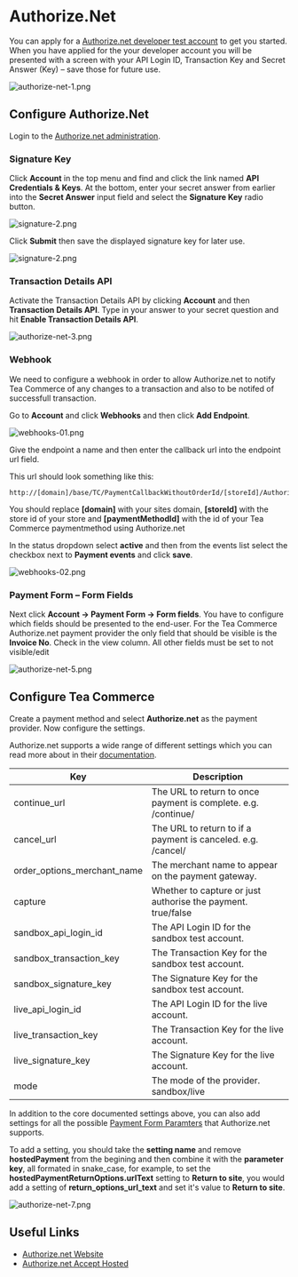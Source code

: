 # Authorize.Net

You can apply for a [Authorize.net developer test account](https://developer.authorize.net/testaccount) to get you started. When you have applied for the your developer account you will be presented with a screen with your API Login ID, Transaction Key and Secret Answer (Key) – save those for future use.

![authorize-net-1.png](/img/authorizenet_credentials.png)

## Configure Authorize.Net

Login to the [Authorize.net administration](https://sandbox.authorize.net/).

### Signature Key

Click **Account** in the top menu and find and click the link named **API Credentials & Keys**. At the bottom, enter your secret answer from earlier into the **Secret Answer** input field and select the **Signature Key** radio button. 

![signature-2.png](/img/authorizenet_signature01.png)

Click **Submit** then save the displayed signature key for later use.

![signature-2.png](/img/authorizenet_signature02.png)

### Transaction Details API

Activate the Transaction Details API by clicking **Account** and then **Transaction Details API**. Type in your answer to your secret question and hit **Enable Transaction Details API**.

![authorize-net-3.png](/img/ef97200-authorize-net-3.png)

### Webhook

We need to configure a webhook in order to allow Authorize.net to notify Tea Commerce of any changes to a transaction and also to be notifed of successfull transaction.

Go to **Account** and click **Webhooks** and then click **Add Endpoint**. 

![webhooks-01.png](/img/authorizenet_webhooks_01.png)

Give the endpoint a name and then enter the callback url into the endpoint url field.

This url should look something like this: 

    http://[domain]/base/TC/PaymentCallbackWithoutOrderId/[storeId]/AuthorizeNet/[paymentMethodId]

You should replace **[domain]** with your sites domain, **[storeId]** with the store id of your store and **[paymentMethodId]** with the id of your Tea Commerce paymentmethod using Authorize.net

In the status dropdown select **active** and then from the events list select the checkbox next to **Payment events** and click **save**.

![webhooks-02.png](/img/authorizenet_webhooks_02.png)

### Payment Form – Form Fields

Next click **Account -> Payment Form -> Form fields**. You have to configure which fields should be presented to the end-user. For the Tea Commerce Authorize.net payment provider the only field that should be visible is the **Invoice No**. Check in the view column. All other fields must be set to not visible/edit

![authorize-net-5.png](/img/0c54bdd-authorize-net-5.png)

## Configure Tea Commerce

Create a payment method and select **Authorize.net** as the payment provider. Now configure the settings.

Authorize.net supports a wide range of different settings which you can read more about in their [documentation](https://developer.authorize.net/api/reference/features/accept_hosted.html).

| Key | Description |
| --- | ----------- |
| continue_url | The URL to return to once payment is complete. e.g. /continue/ |
| cancel_url | The URL to return to if a payment is canceled. e.g. /cancel/ |
| order_options_merchant_name | The merchant name to appear on the payment gateway. |
| capture | Whether to capture or just authorise the payment. true/false |
| sandbox_api_login_id | The API Login ID for the sandbox test account. |
| sandbox_transaction_key | The Transaction Key for the sandbox test account. |
| sandbox_signature_key | The Signature Key for the sandbox test account. | 
| live_api_login_id | The API Login ID for the live account. |
| live_transaction_key | The Transaction Key for the live account. |
| live_signature_key | The Signature Key for the live account. |
| mode | The mode of the provider. sandbox/live |

In addition to the core documented settings above, you can also add settings for all the possible [Payment Form Paramters](https://developer.authorize.net/api/reference/features/accept_hosted.html#Hosted_Form_Parameter_Settings) that Authorize.net supports. 

To add a setting, you should take the **setting name** and remove **hostedPayment** from the begining and then combine it with the **parameter key**, all formated in snake_case, for example, to set the **hostedPaymentReturnOptions.urlText** setting to **Return to site**, you would add a setting of **return_options_url_text** and set it's value to **Return to site**.

![authorize-net-7.png](/img/authorizenet_umbraco.png)

## Useful Links

* [Authorize.net Website](http://www.authorize.net/)
* [Authorize.net Accept Hosted](https://developer.authorize.net/api/reference/features/accept_hosted.html)
